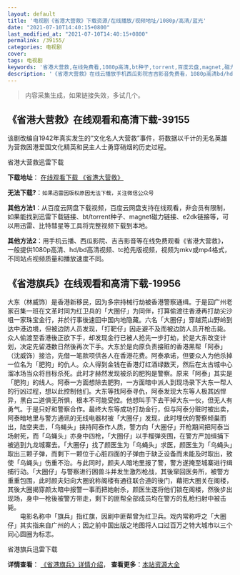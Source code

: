```yaml
---
layout: default
title: '电视剧《省港大营救》下载资源/在线播放/视频地址/1080p/高清/蓝光'
date: "2021-07-10T14:40:15+0800"
last_modified_at: "2021-07-10T14:40:15+0800"
permalink: /39155/
categories: 电视剧
cover:
tags: 电视剧
keywords: '省港大营救,在线免费看,1080p高清,bt种子,torrent,百度云盘,magnet,磁力链,迅雷下载资源'
description: '《省港大营救》在线云播放手机西瓜影院吉吉影音免费看，1080p高清bd/hd未删减完整版和tc抢先枪版，mkv/mp4格式，附带bt/torrent种子、magnet/磁力链、百度云盘、网盘资源迅雷下载链接'
---
```


>内容采集生成，如果链接失效，多试几个。


## 《省港大营救》在线观看和高清下载-39155

该剧改编自1942年真实发生的“文化名人大营救&rdquo;事件，将数据以千计的无名英雄为营救困港爱国文化精英和民主人士勇穿硝烟的历史过程。


省港大营救迅雷下载

**下载地址**： [在线观看下载 《省港大营救》](https://www.993dy.com//vod-detail-id-13202.html) 


**无法下载?**：`如果迅雷因版权原因无法下载，关注微信公众号 `

**其他方法1**：从百度云网盘下载视频，百度云网盘支持在线观看，非会员有限制，如果能找到迅雷下载链接、bt/torrent种子、magnet磁力链接、e2dk链接等，可以用迅雷、比特彗星等工具将完整视频下载到本地。

**其他方法2**：用手机云播、西瓜影院、吉吉影音等在线免费观看《省港大营救》，一般提供1080p高清、hd/bd高清视频、tc抢先版视频，视频为mkv或mp4格式，不同站点视频质量和播放速度不同。


## 《省港旗兵》在线观看和高清下载-19956

大东（林威饰）是香港新移民，因为多宗持械行劫被香港警察通缉。于是回广州老家召集一班在文革时同为红卫兵的「大圈仔」为同伴，打算偷渡往香港再打劫尖沙咀一家珠宝金行，并於行事後速回中国内地隐藏。六名「大圈仔」穿越荒山野岭到达中港边境，但被边防人员发现，「打靶仔」因走避不及而被边防人员开枪击毙。众人偷渡至香港後正欲下手，却发现金行已被人抢先一步打劫，於是大东改变计划，决定先留港数日然後再次下手。大东於是向原负责接赃的香港黑帮「阿泰」（沈威饰）接洽，先借一笔款项供各人在香港花费。阿泰承诺，但要众人为他杀掉一位名为「肥狗」的仇人。众人得到金钱在香港灯红酒绿数天，然后在太古城中心溜冰场当众将目标杀死。此时才赫然发现被杀的肥狗是警察。原来「阿泰」其实是「肥狗」的线人。阿泰一方面想除去肥狗，一方面暗中派人到现场录下大东一帮人的行凶过程，想以此控制他们。大东等找阿泰寻仇，阿泰发现大东等人极其凶悍异，黑白二道俱无所惧，根本不可能受控。他想叫手下去干掉大东一伙，但无人有勇气。于是只好和警察合作。最终大东等成功打劫金行，但与阿泰分赃时被出卖，阿泰暗地里与警方通讯的无线电器材被「大圈仔」发现，此时埋伏的警察倾巢而出，陆空夹击，「乌蝇头」挟持阿泰作人质，警方向「大圈仔」开枪期间把阿泰当场射死，而「乌蝇头」亦身中四枪，「大圈仔」以手榴弹突围，在警方严加缉捕下被逃到九龙城寨去。「大圈仔」找了颜医生为「乌蝇头」求医，颜医生为「乌蝇头」取出三颗子弹，而剩下一颗位于心脏四面的子弹由于缺乏设备而未能及时取出，致使「乌蝇头」伤重不治。与此同时，颜夫人暗地里报了警，警方遂掩至城寨进行缉捕行动。「大圈仔」与警察进行困兽斗并发生激烈枪战，其後窜回医务所，被警方重重包围，此时颜夫妇向大圈讹称阁楼有通往联合道的後门，藉把大圈关在阁楼，其後大圈揭穿颜太暗中报警一事而把她射杀，颜医生遂将他们锁在阁楼，然後步出现场，身中一枪後被警方带走，剩下的匪帮全部成员均在警方的乱枪扫射中被击毙。<br />　　电影名称中「旗兵」指红旗，因剧中匪帮曾为红卫兵。戏内常称呼之「大圈仔」其实指来自广州的人；因之前中国出版之地图将人口过百万之特大城市以三个同心圆圈为标志。


省港旗兵迅雷下载

**详情查看**： [《省港旗兵》详情介绍](/movie/19956/)， **查看更多**：[本站资源大全](/movie/t/all/)

